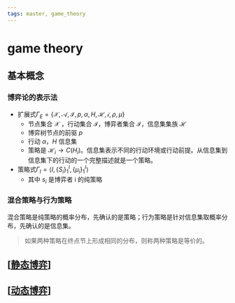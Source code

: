 ```yaml
---
tags: master, game_theory
---
```

# game theory

## 基本概念

### 博弈论的表示法

- 扩展式$\Gamma_E = \{\mathcal{X}, \mathcal{A}, \mathcal{I}, p, \alpha, H, \mathcal{H}, \mathcal{i}, \rho, \mu\}$
  - 节点集合 $\mathcal{X}$ ，行动集合 $\mathcal{I}$，博弈者集合 $\mathcal{I}$，信息集集族 $\mathcal{H}$
  - 博弈树节点的前驱 $p$
  - 行动 $\alpha$，$H$ 信息集
  - 策略是 $\mathcal{H}_i \to C(H_i)$。信息集表示不同的行动环境或行动前提。从信息集到信息集下的行动的一个完整描述就是一个策略。
- 策略式$\Gamma_I=\langle I,\{ S_i \}_1^I,\{ \mu_i \}_1^I\rangle$
  - 其中 $s_i$ 是博弈者 i 的纯策略

### 混合策略与行为策略

混合策略是纯策略的概率分布，先确认的是策略；行为策略是针对信息集取概率分布，先确认的是信息集。

> 如果两种策略在终点节上形成相同的分布，则称两种策略是等价的。

## [[静态博弈]]

## [[动态博弈]]

[//begin]: # "Autogenerated link references for markdown compatibility"
[静态博弈]: 静态博弈.md "静态博弈"
[动态博弈]: 动态博弈.md "动态博弈"
[//end]: # "Autogenerated link references"
